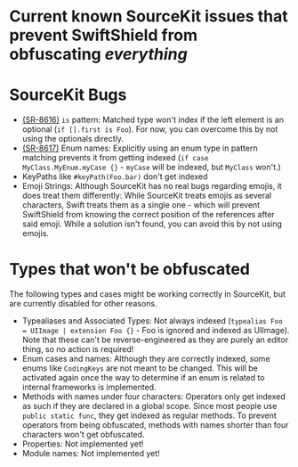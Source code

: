 # Current known SourceKit issues that prevent SwiftShield from obfuscating *everything*

# SourceKit Bugs

- [(SR-8616)](https://bugs.swift.org/browse/SR-8616) `is` pattern: Matched type won't index if the left element is an optional (`if [].first is Foo`). For now, you can overcome this by not using the optionals directly.
- [(SR-8617)](https://bugs.swift.org/browse/SR-8617) Enum names: Explicitly using an enum type in pattern matching prevents it from getting indexed (`if case MyClass.MyEnum.myCase {}` - `myCase` will be indexed, but `MyClass` won't.)
- KeyPaths like `#keyPath(Foo.bar)` don't get indexed
- Emoji Strings: Although SourceKit has no real bugs regarding emojis, it does treat them differently: While SourceKit treats emojis as several characters, Swift treats them as a single one - which will prevent SwiftShield from knowing the correct position of the references after said emoji. While a solution isn't found, you can avoid this by not using emojis.

# Types that won't be obfuscated

The following types and cases might be working correctly in SourceKit, but are currently disabled for other reasons.

- Typealiases and Associated Types: Not always indexed (`typealias Foo = UIImage | extension Foo {}` - Foo is ignored and indexed as UIImage). Note that these can't be reverse-engineered as they are purely an editor thing, so no action is required!
- Enum cases and names: Although they are correctly indexed, some enums like `CodingKeys` are not meant to be changed. This will be activated again once the way to determine if an enum is related to internal frameworks is implemented.
- Methods with names under four characters: Operators only get indexed as such if they are declared in a global scope. Since most people use `public static func`, they get indexed as regular methods. To prevent operators from being obfuscated, methods with names shorter than four characters won't get obfuscated.
- Properties: Not implemented yet!
- Module names: Not implemented yet!
